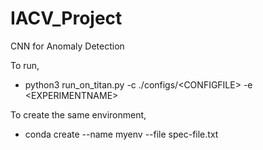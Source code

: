# IACV_Project
CNN for Anomaly Detection

To run,
- python3 run_on_titan.py -c ./configs/\<CONFIGFILE\> -e \<EXPERIMENTNAME\>

To create the same environment, 
- conda create --name myenv --file spec-file.txt
